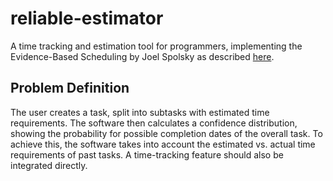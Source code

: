 # reliable-estimator
A time tracking and estimation tool for programmers, implementing the Evidence-Based Scheduling by Joel Spolsky as described [here](https://www.joelonsoftware.com/2007/10/26/evidence-based-scheduling/ "Evidence Based Scheduling").

## Problem Definition
The user creates a task, split into subtasks with estimated time requirements. The software then calculates a confidence distribution, showing the probability for possible completion dates of the overall task. To achieve this, the software takes into account the estimated vs. actual time requirements of past tasks. A time-tracking feature should also be integrated directly.
